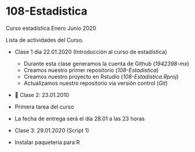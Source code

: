 # 108-Estadistica
Curso estadística Enero Junio 2020

Lista de actividades del Curso.

+ Clase 1 día 22.01.2020 (Introducción al curso de estadística)
  + Durante esta clase generamos la cuenta de Github (*1942398-mx*)
  + Creamos nuestro primer repositorio (*108-Estadistica*)
  + Creamos nuestro proyecto en Rstudio (*108-Estadistica.Rproj*)
  + Actualizamos nuestro repositorio via versión control (*Git*)

 + :paperclip: Clase 2: 23.01.2010
 + Primera tarea del curso
 + La fecha de entrega será el día 28.01 a las 23 horas
 
 + Clase 3: 29.01.2020 (Script 1)
  + Instalar paqueteria para R